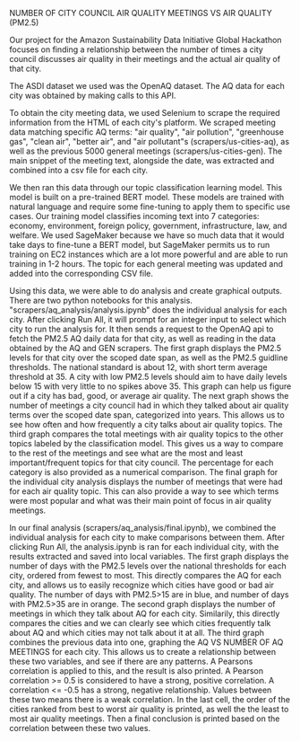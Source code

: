 NUMBER OF CITY COUNCIL AIR QUALITY MEETINGS VS AIR QUALITY (PM2.5)

Our project for the Amazon Sustainability Data Initiative Global Hackathon focuses on finding a relationship between the number of times a city council discusses air quality in their meetings and the actual air quality of that city.

The ASDI dataset we used was the OpenAQ dataset. The AQ data for each city was obtained by making calls to this API.

To obtain the city meeting data, we used Selenium to scrape the required information from the HTML of each city's platform. We scraped meeting data matching specific AQ terms: "air quality", "air pollution", "greenhouse gas", "clean air", "better air", and "air pollutant"s (scrapers/us-cities-aq), as well as the previous 5000 general meetings (scrapers/us-cities-gen). The main snippet of the meeting text, alongside the date, was extracted and combined into a csv file for each city.

We then ran this data through our topic classification learning model. This model is built on a pre-trained BERT model. These models are trained with natural language and require some fine-tuning to apply them to specific use cases. Our training model classifies incoming text into 7 categories: economy, environment, foreign policy, government, infrastructure, law, and welfare. We used SageMaker because we have so much data that it would take days to fine-tune a BERT model, but SageMaker permits us to run training on EC2 instances which are a lot more powerful and are able to run training in 1-2 hours. The topic for each general meeting was updated and added into the corresponding CSV file.

Using this data, we were able to do analysis and create graphical outputs. There are two python notebooks for this analysis. "scrapers/aq_analysis/analysis.ipynb" does the individual analysis for each city. After clicking Run All, it will prompt for an integer input to select which city to run the analysis for. It then sends a request to the OpenAQ api to fetch the PM2.5 AQ daily data for that city, as well as reading in the data obtained by the AQ and GEN scrapers. 
The first graph displays the PM2.5 levels for that city over the scoped date span, as well as the PM2.5 guidline thresholds. The national standard is about 12, with short term average threshold at 35. A city with low PM2.5 levels should aim to have daily levels below 15 with very little to no spikes above 35. This graph can help us figure out if a city has bad, good, or average air quality.
The next graph shows the number of meetings a city council had in which they talked about air quality terms over the scoped date span, categorized into years. This allows us to see how often and how frequently a city talks about air quality topics.
The third graph compares the total meetings with air quality topics to the other topics labeled by the classification model. This gives us a way to compare to the rest of the meetings and see what are the most and least important/frequent topics for that city council. The percentage for each category is also provided as a numerical comparison.
The final graph for the individual city analysis displays the number of meetings that were had for each air quality topic. This can also provide a way to see which terms were most popular and what was their main point of focus in air quality meetings.

In our final analysis (scrapers/aq_analysis/final.ipynb), we combined the individual analysis for each city to make comparisons between them. After clicking Run All, the analysis.ipynb is ran for each individual city, with the results extracted and saved into local variables. 
The first graph displays the number of days with the PM2.5 levels over the national thresholds for each city, ordered from fewest to most. This directly compares the AQ for each city, and allows us to easily recognize which cities have good or bad air quality. The number of days with PM2.5>15 are in blue, and number of days with PM2.5>35 are in orange. 
The second graph displays the number of meetings in which they talk about AQ for each city. Similarily, this directly compares the cities and we can clearly see which cities frequently talk about AQ and which cities may not talk about it at all.
The third graph combines the previous data into one, graphing the AQ VS NUMBER OF AQ MEETINGS for each city. This allows us to create a relationship between these two variables, and see if there are any patterns. A Pearsons correlation is applied to this, and the result is also printed. A Pearson correlation >= 0.5 is considered to have a strong, positive correlation. A correlation <= -0.5 has a strong, negative relationship. Values between these two means there is a weak correlation. 
In the last cell, the order of the cities ranked from best to worst air quality is printed, as well the the least to most air quality meetings. Then a final conclusion is printed based on the correlation between these two values.